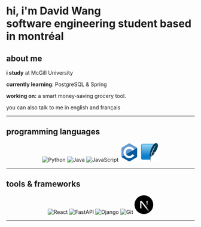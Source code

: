 <h1>hi, i'm David Wang <br/> software engineering student based in montréal
</h1>

## **about me**
**i study** at McGill University 

**currently learning**: PostgreSQL & Spring

**working on:** a smart money-saving grocery tool.

you can also talk to me in english and français



---

## **programming languages**
<p align="center">
  <img src="https://cdn.jsdelivr.net/gh/devicons/devicon/icons/python/python-original.svg" alt="Python" width="50" height="50"/>
  <img src="https://cdn.jsdelivr.net/gh/devicons/devicon/icons/java/java-original.svg" alt="Java" width="50" height="50"/>
  <img src="https://cdn.jsdelivr.net/gh/devicons/devicon/icons/javascript/javascript-original.svg" alt="JavaScript" width="50" height="50"/>
  <img src="https://github.com/devicons/devicon/blob/master/icons/c/c-original.svg" alt="Python" width="50" height="50"/>
  <img src="https://github.com/devicons/devicon/blob/master/icons/sqlite/sqlite-original.svg" alt="Python" width="50" height="50"/>
</p>

---

## **tools & frameworks**
<p align="center">
  <img src="https://cdn.jsdelivr.net/gh/devicons/devicon/icons/react/react-original.svg" alt="React" width="50" height="50"/>
  <img src="https://cdn.jsdelivr.net/gh/devicons/devicon/icons/fastapi/fastapi-original-wordmark.svg" alt="FastAPI" width="50" height="50"/>
  <img src="https://cdn.jsdelivr.net/gh/devicons/devicon/icons/django/django-plain.svg" alt="Django" width="50" height="50"/>
  <img src="https://cdn.jsdelivr.net/gh/devicons/devicon/icons/git/git-original.svg" alt="Git" width="50" height="50"/>
  <img src="https://github.com/devicons/devicon/blob/master/icons/nextjs/nextjs-original.svg" alt="Git" width="50" height="50"/>
</p>

---
 


